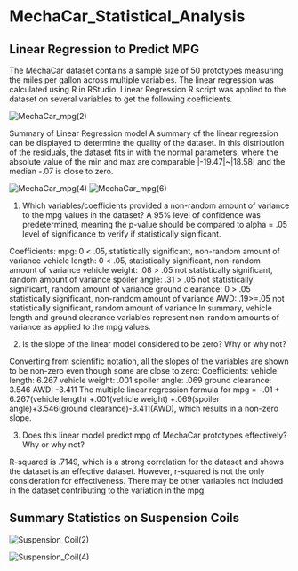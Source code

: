 # MechaCar_Statistical_Analysis

## Linear Regression to Predict MPG


The MechaCar dataset contains a sample size of 50 prototypes measuring the miles per gallon across multiple variables. The linear regression was calculated using R in RStudio.
Linear Regression
R script was applied to the dataset on several variables to get the following coefficients.

![MechaCar_mpg(2)](https://user-images.githubusercontent.com/103701561/184545746-807980aa-9b99-448d-8a75-515603b65389.png)


Summary of Linear Regression model
A summary of the linear regression can be displayed to determine the quality of the dataset. In this distribution of the residuals, the dataset fits in with the normal parameters, where the absolute value of the min and max are comparable |-19.47|~|18.58| and the median -.07 is close to zero.

![MechaCar_mpg(4)](https://user-images.githubusercontent.com/103701561/184545885-9b6f0b31-9d0b-47f6-80df-44493c3d9c8b.png)
![MechaCar_mpg(6)](https://user-images.githubusercontent.com/103701561/184545960-98969c26-331d-420a-a35d-4b35375f7e82.png)


1.	Which variables/coefficients provided a non-random amount of variance to the mpg values in the dataset?
A 95% level of confidence was predetermined, meaning the p-value should be compared to alpha = .05 level of significance to verify if statistically significant.

Coefficients:
mpg: 0 < .05, statistically significant, non-random amount of variance
vehicle length: 0 < .05, statistically significant, non-random amount of variance
vehicle weight: .08 > .05 not statistically significant, random amount of variance
spoiler angle: .31 > .05 not statistically significant, random amount of variance
ground clearance: 0 > .05 statistically significant, non-random amount of variance
AWD: .19>=.05 not statistically significant, random amount of variance
In summary, vehicle length and ground clearance variables represent non-random amounts of variance as applied to the mpg values.


2.	Is the slope of the linear model considered to be zero? Why or why not?

Converting from scientific notation, all the slopes of the variables are shown to be non-zero even though some are close to zero:
Coefficients:
vehicle length: 6.267
vehicle weight: .001
spoiler angle: .069
ground clearance: 3.546
AWD: -3.411
The multiple linear regression formula for mpg = -.01 + 6.267(vehicle length) +.001(vehicle weight) +.069(spoiler angle)+3.546(ground clearance)-3.411(AWD), which results in a non-zero slope.


3.	Does this linear model predict mpg of MechaCar prototypes effectively? Why or why not?

R-squared is .7149, which is a strong correlation for the dataset and shows the dataset is an effective dataset. However, r-squared is not the only consideration for effectiveness. There may be other variables not included in the dataset contributing to the variation in the mpg.



 ## Summary Statistics on Suspension Coils
 
 ![Suspension_Coil(2)](https://user-images.githubusercontent.com/103701561/184546853-f31be523-e7c1-457d-ab81-ad30cc233e51.png)
 
![Suspension_Coil(4)](https://user-images.githubusercontent.com/103701561/184546859-d664a42d-28bc-47b6-8b79-4faa0bd4a37c.png)
